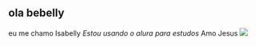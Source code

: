 ## ola bebelly
eu me chamo Isabelly
*Estou usando o alura para estudos*
Amo Jesus 
![](https://media.tenor.com/uPkFkmxi3w0AAAAi/jesus-and-sheep-walking.gif)
